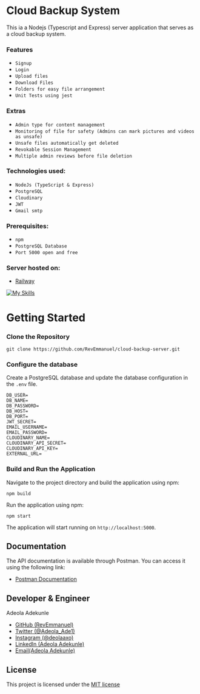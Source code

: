 # Cloud Backup System
This ia a Nodejs (Typescript and Express) server application that serves as a cloud backup system.

### Features
* `Signup`
* `Login`
* `Upload files`
* `Download Files`
* `Folders for easy file arrangement`
* `Unit Tests using jest`

### Extras
* `Admin type for content management`
* `Monitoring of file for safety (Admins can mark pictures and videos as unsafe)`
* `Unsafe files automatically get deleted`
* `Revokable Session Management`
* `Multiple admin reviews before file deletion`

### Technologies used:
* `NodeJs (TypeScript & Express)`
* `PostgreSQL`
* `Cloudinary`
* `JWT`
* `Gmail smtp`

### Prerequisites:
* `npm`
* `PostgreSQL Database`
* `Port 5000 open and free`

### Server hosted on:
* [Railway](https://cloud-backup-server-production.up.railway.app/)

[![My Skills](https://skillicons.dev/icons?i=nodejs,typescript,postgresql,postman)](https://skillicons.dev)

# Getting Started
### Clone the Repository
```
git clone https://github.com/RevEmmanuel/cloud-backup-server.git
```

### Configure the database
Create a PostgreSQL database and update the database configuration in the `.env` file.
```properties
DB_USER=
DB_NAME=
DB_PASSWORD=
DB_HOST=
DB_PORT=
JWT_SECRET=
EMAIL_USERNAME=
EMAIL_PASSWORD=
CLOUDINARY_NAME=
CLOUDINARY_API_SECRET=
CLOUDINARY_API_KEY=
EXTERNAL_URL=
```

### Build and Run the Application
Navigate to the project directory and build the application using npm:
```
npm build
```
Run the application using npm:
```
npm start
```
The application will start running on `http://localhost:5000`.

## Documentation
The API documentation is available through Postman. You can access it using the following link:
* [Postman Documentation](https://bit.ly/cloud-backup-server)

## Developer & Engineer
Adeola Adekunle
* [GitHub (RevEmmanuel)](https://github.com/RevEmmanuel)
* [Twitter (@Adeola_Ade1)](https://twitter.com/Adeola_Ade1)
* [Instagram (@deolaaxo)](https://www.instagram.com/deolaaxo/)
* [LinkedIn (Adeola Adekunle)](https://www.linkedin.com/in/adeola-adekunle-emmanuel/)
* [Email(Adeola Adekunle)](mailto:adeolaae1@gmail.com)

## License
This project is licensed under the [MIT license](https://opensource.org/license/mit/)
